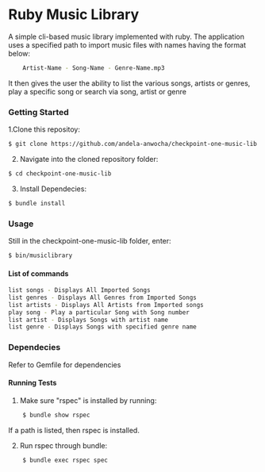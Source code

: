 # Ruby Music Library

A simple cli-based music library implemented with ruby. The application uses a specified path to import music files with names having the format below:

```sh
    Artist-Name - Song-Name - Genre-Name.mp3
```
It then gives the user the ability to list the various songs, artists or genres, play a specific song or search via song, artist or genre

### Getting Started
1.Clone this repositoy:
```sh
$ git clone https://github.com/andela-anwocha/checkpoint-one-music-lib.git
```
2. Navigate into the cloned repository folder:

```sh
$ cd checkpoint-one-music-lib
```

3. Install Dependecies:
```sh
$ bundle install
```

### Usage
Still in the checkpoint-one-music-lib folder, enter:
```sh
$ bin/musiclibrary
```

#### List of commands
```sh
list songs - Displays All Imported Songs
list genres - Displays All Genres from Imported Songs
list artists - Displays All Artists from Imported songs
play song - Play a particular Song with Song number
list artist - Displays Songs with artist name
list genre - Displays Songs with specified genre name
```
### Dependecies
Refer to Gemfile for dependencies

#### Running Tests
1. Make sure "rspec" is installed by running:
```sh
    $ bundle show rspec
```
If a path is listed, then rspec is installed.

2. Run rspec through bundle:
```sh
    $ bundle exec rspec spec
```

